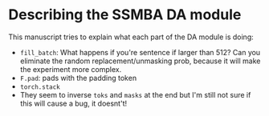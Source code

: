 # Describing the SSMBA DA module
This manuscript tries to explain what each part of the DA module is doing:
- `fill_batch`: What happens if you're sentence if larger than 512? Can you eliminate the random replacement/unmasking prob, because it will make the experiment more complex.
- `F.pad`: pads with the padding token
- `torch.stack`
- They seem to inverse `toks` and `masks` at the end but I'm still not sure if this will cause a bug, it doesnt't!